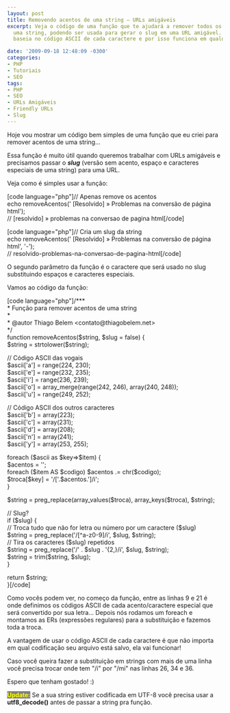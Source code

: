 ```yaml
---
layout: post
title: Removendo acentos de uma string – URLs amigáveis
excerpt: Veja o código de uma função que te ajudará a remover todos os acentos de
  uma string, podendo ser usada para gerar o slug em uma URL amigável. A função se
  baseia no código ASCII de cada caractere e por isso funciona em qualquer ambiente.

date: '2009-09-18 12:48:09 -0300'
categories:
- PHP
- Tutoriais
- SEO
tags:
- PHP
- SEO
- URLs Amigáveis
- Friendly URLs
- Slug
---
```

<p>Hoje vou mostrar um código bem simples de uma função que eu criei para remover acentos de uma string...</p>
<p>Essa função é muito útil quando queremos trabalhar com URLs amigáveis e precisamos passar o <em><strong>slug</strong></em> (versão sem acento, espaço e caracteres especiais de uma string) para uma URL.</p>
<p>Veja como é simples usar a função:</p>
<p>[code language="php"]// Apenas remove os acentos<br />
echo removeAcentos(' [Resolvido] » Problemas na conversão de página html');<br />
// [resolvido] » problemas na conversao de pagina html[/code]</p>
<p>[code language="php"]// Cria um slug da string<br />
echo removeAcentos(' [Resolvido] » Problemas na conversão de página html', '-');<br />
// resolvido-problemas-na-conversao-de-pagina-html[/code]</p>
<p>O segundo parâmetro da função é o caractere que será usado no slug substituindo espaços e caracteres especiais.</p>
<p>Vamos ao código da função:</p>
<p>[code language="php"]/***<br />
 * Função para remover acentos de uma string<br />
 *<br />
 * @autor Thiago Belem &lt;contato@thiagobelem.net&gt;<br />
 */<br />
function removeAcentos($string, $slug = false) {<br />
	$string = strtolower($string);</p>
<p>	// Código ASCII das vogais<br />
	$ascii['a'] = range(224, 230);<br />
	$ascii['e'] = range(232, 235);<br />
	$ascii['i'] = range(236, 239);<br />
	$ascii['o'] = array_merge(range(242, 246), array(240, 248));<br />
	$ascii['u'] = range(249, 252);</p>
<p>	// Código ASCII dos outros caracteres<br />
	$ascii['b'] = array(223);<br />
	$ascii['c'] = array(231);<br />
	$ascii['d'] = array(208);<br />
	$ascii['n'] = array(241);<br />
	$ascii['y'] = array(253, 255);</p>
<p>	foreach ($ascii as $key=&gt;$item) {<br />
		$acentos = '';<br />
		foreach ($item AS $codigo) $acentos .= chr($codigo);<br />
		$troca[$key] = '/['.$acentos.']/i';<br />
	}</p>
<p>	$string = preg_replace(array_values($troca), array_keys($troca), $string);</p>
<p>	// Slug?<br />
	if ($slug) {<br />
		// Troca tudo que não for letra ou número por um caractere ($slug)<br />
		$string = preg_replace('/[^a-z0-9]/i', $slug, $string);<br />
		// Tira os caracteres ($slug) repetidos<br />
		$string = preg_replace('/' . $slug . '{2,}/i', $slug, $string);<br />
		$string = trim($string, $slug);<br />
	}</p>
<p>	return $string;<br />
}[/code]</p>
<p>Como vocês podem ver, no começo da função, entre as linhas 9 e 21 é onde definimos os códigos ASCII de cada acento/caractere especial que será convertido por sua letra... Depois nós rodamos um foreach e montamos as ERs (expressões regulares) para a substituição e fazemos toda a troca.</p>
<p>A vantagem de usar o código ASCII de cada caractere é que não importa em qual codificação seu arquivo está salvo, ela vai funcionar!</p>
<p>Caso você queira fazer a substituição em strings com mais de uma linha você precisa trocar onde tem "/i" por "/mi" nas linhas 26, 34 e 36.</p>
<p>Espero que tenham gostado! :)</p>
<p><strong style="background: gray; color: yellow">Update:</strong> Se a sua string estiver codificada em UTF-8 você precisa usar a <strong>utf8_decode()</strong> antes de passar a string pra função.</p>
